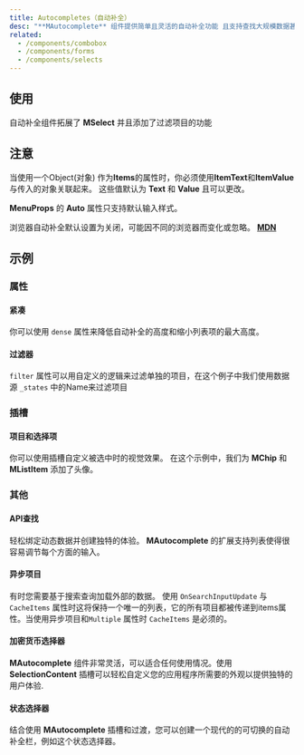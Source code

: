 ```yaml
---
title: Autocompletes（自动补全）
desc: "**MAutocomplete** 组件提供简单且灵活的自动补全功能 且支持查找大规模数据甚至是从API请求的动态数据"
related:
  - /components/combobox
  - /components/forms
  - /components/selects
---
```


## 使用

自动补全组件拓展了 **MSelect** 并且添加了过滤项目的功能

<autocomplete-usage></autocomplete-usage>

## 注意

<!--alert:error--> 
当使用一个Object(对象) 作为**Items**的属性时，你必须使用**ItemText**和**ItemValue**与传入的对象关联起来。 这些值默认为 **Text** 和 **Value** 且可以更改。
<!--/alert:error--> 

<!--alert:warning--> 
**MenuProps** 的 **Auto** 属性只支持默认输入样式。
<!--/alert:warning--> 

<!--alert:info--> 
浏览器自动补全默认设置为关闭，可能因不同的浏览器而变化或忽略。 **[MDN](https://developer.mozilla.org/en-US/docs/Web/Security/Securing_your_site/Turning_off_form_autocompletion)**
<!--/alert:info--> 

## 示例

### 属性

#### 紧凑

你可以使用 `dense` 属性来降低自动补全的高度和缩小列表项的最大高度。

<masa-example file="Examples.autocomplete.Dense"></masa-example>

#### 过滤器

`filter` 属性可以用自定义的逻辑来过滤单独的项目，在这个例子中我们使用数据源 `_states` 中的Name来过滤项目

<masa-example file="Examples.autocomplete.Filter"></masa-example>

### 插槽

#### 项目和选择项

你可以使用插槽自定义被选中时的视觉效果。 在这个示例中，我们为 **MChip** 和 **MListItem** 添加了头像。

<masa-example file="Examples.autocomplete.ItemAndSelection"></masa-example>

### 其他

#### API查找

轻松绑定动态数据并创建独特的体验。 **MAutocomplete** 的扩展支持列表使得很容易调节每个方面的输入。

<masa-example file="Examples.autocomplete.ApiSearch"></masa-example>

#### 异步项目

有时您需要基于搜索查询加载外部的数据。 使用 `OnSearchInputUpdate` 与 `CacheItems` 属性时这将保持一个唯一的列表，它的所有项目都被传递到items属性。当使用异步项目和`Multiple` 属性时 `CacheItems` 是必须的。

<masa-example file="Examples.autocomplete.AsynchronousItems"></masa-example>

#### 加密货币选择器

**MAutocomplete** 组件非常灵活，可以适合任何使用情况。使用 **SelectionContent** 插槽可以轻松自定义您的应用程序所需要的外观以提供独特的用户体验. 

<masa-example file="Examples.autocomplete.CryptocurrencySelector"></masa-example>

#### 状态选择器

结合使用 **MAutocomplete** 插槽和过渡，您可以创建一个现代的的可切换的自动补全栏，例如这个状态选择器。

<masa-example file="Examples.autocomplete.StateSelector"></masa-example>

